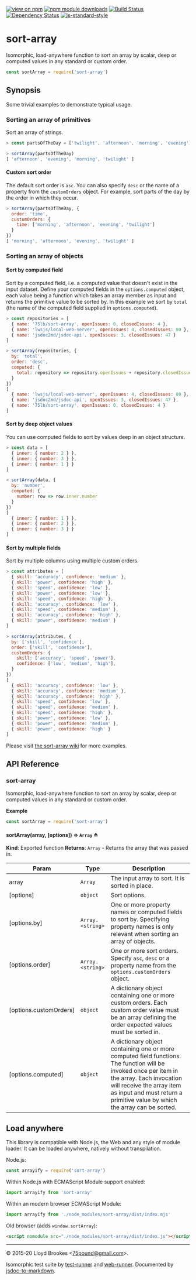 [![view on npm](http://img.shields.io/npm/v/sort-array.svg)](https://www.npmjs.org/package/sort-array)
[![npm module downloads](http://img.shields.io/npm/dt/sort-array.svg)](https://www.npmjs.org/package/sort-array)
[![Build Status](https://travis-ci.org/75lb/sort-array.svg?branch=master)](https://travis-ci.org/75lb/sort-array)
[![Dependency Status](https://badgen.net/david/dep/75lb/sort-array)](https://david-dm.org/75lb/sort-array)
[![js-standard-style](https://img.shields.io/badge/code%20style-standard-brightgreen.svg)](https://github.com/feross/standard)

# sort-array

Isomorphic, load-anywhere function to sort an array by scalar, deep or computed values in any standard or custom order.

```js
const sortArray = require('sort-array')
```

## Synopsis

Some trivial examples to demonstrate typical usage.

### Sorting an array of primitives

Sort an array of strings.

```js
> const partsOfTheDay = ['twilight', 'afternoon', 'morning', 'evening']

> sortArray(partsOfTheDay)
[ 'afternoon', 'evening', 'morning', 'twilight' ]
```

#### Custom sort order

The default sort order is `asc`. You can also specify `desc` or the name of a property from the `customOrders` object. For example, sort parts of the day by the order in which they occur.

```js
> sortArray(partsOfTheDay, {
  order: 'time',
  customOrders: {
    time: ['morning', 'afternoon', 'evening', 'twilight']
  }
})
[ 'morning', 'afternoon', 'evening', 'twilight' ]
```

### Sorting an array of objects

#### Sort by computed field

Sort by a computed field, i.e. a computed value that doesn't exist in the input dataset. Define your computed fields in the `options.computed` object, each value being a function which takes an array member as input and returns the primitive value to be sorted by. In this example we sort by `total` (the name of the computed field supplied in `options.computed`).

```js
> const repositories = [
  { name: '75lb/sort-array', openIssues: 0, closedIssues: 4 },
  { name: 'lwsjs/local-web-server', openIssues: 4, closedIssues: 80 },
  { name: 'jsdoc2md/jsdoc-api', openIssues: 3, closedIssues: 47 }
]

> sortArray(repositories, {
  by: 'total',
  order: 'desc',
  computed: {
    total: repository => repository.openIssues + repository.closedIssues
  }
})
[
  { name: 'lwsjs/local-web-server', openIssues: 4, closedIssues: 80 },
  { name: 'jsdoc2md/jsdoc-api', openIssues: 3, closedIssues: 47 },
  { name: '75lb/sort-array', openIssues: 0, closedIssues: 4 }
]
```

#### Sort by deep object values

You can use computed fields to sort by values deep in an object structure.

```js
> const data = [
  { inner: { number: 2 } },
  { inner: { number: 3 } },
  { inner: { number: 1 } }
]

> sortArray(data, {
  by: 'number',
  computed: {
    number: row => row.inner.number
  }
})
[
  { inner: { number: 1 } },
  { inner: { number: 2 } },
  { inner: { number: 3 } }
]
```

#### Sort by multiple fields

Sort by multiple columns using multiple custom orders.

```js
> const attributes = [
  { skill: 'accuracy', confidence: 'medium' },
  { skill: 'power', confidence: 'high' },
  { skill: 'speed', confidence: 'low' },
  { skill: 'power', confidence: 'low' },
  { skill: 'speed', confidence: 'high' },
  { skill: 'accuracy', confidence: 'low' },
  { skill: 'speed', confidence: 'medium' },
  { skill: 'accuracy', confidence: 'high' },
  { skill: 'power', confidence: 'medium' }
]

> sortArray(attributes, {
  by: ['skill', 'confidence'],
  order: ['skill', 'confidence'],
  customOrders: {
    skill: ['accuracy', 'speed', 'power'],
    confidence: ['low', 'medium', 'high'],
  }
})
[
  { skill: 'accuracy', confidence: 'low' },
  { skill: 'accuracy', confidence: 'medium' },
  { skill: 'accuracy', confidence: 'high' },
  { skill: 'speed', confidence: 'low' },
  { skill: 'speed', confidence: 'medium' },
  { skill: 'speed', confidence: 'high' },
  { skill: 'power', confidence: 'low' },
  { skill: 'power', confidence: 'medium' },
  { skill: 'power', confidence: 'high' }
]
```

Please visit [the sort-array wiki](https://github.com/75lb/sort-array/wiki) for more examples.

## API Reference

<a name="module_sort-array"></a>

### sort-array
Isomorphic, load-anywhere function to sort an array by scalar, deep or computed values in any standard or custom order.

**Example**
```js
const sortArray = require('sort-array')
```
<a name="exp_module_sort-array--sortArray"></a>

#### sortArray(array, [options]) ⇒ <code>Array</code> ⏏
**Kind**: Exported function
**Returns**: <code>Array</code> - Returns the array that was passed in.

| Param | Type | Description |
| --- | --- | --- |
| array | <code>Array</code> | The input array to sort. It is sorted in place. |
| [options] | <code>object</code> | Sort options. |
| [options.by] | <code>Array.&lt;string&gt;</code> | One or more property names or computed fields to sort by. Specifying property names is only relevant when sorting an array of objects. |
| [options.order] | <code>Array.&lt;string&gt;</code> | One or more sort orders. Specify `asc`, `desc` or a property name from the `options.customOrders` object. |
| [options.customOrders] | <code>object</code> | A dictionary object containing one or more custom orders. Each custom order value must be an array defining the order expected values must be sorted in. |
| [options.computed] | <code>object</code> | A dictionary object containing one or more computed field functions. The function will be invoked once per item in the array. Each invocation will receive the array item as input and must return a primitive value by which the array can be sorted. |


## Load anywhere

This library is compatible with Node.js, the Web and any style of module loader. It can be loaded anywhere, natively without transpilation.

Node.js:

```js
const arrayify = require('sort-array')
```

Within Node.js with ECMAScript Module support enabled:

```js
import arrayify from 'sort-array'
```

Within an modern browser ECMAScript Module:

```js
import arrayify from './node_modules/sort-array/dist/index.mjs'
```

Old browser (adds `window.sortArray`):

```html
<script nomodule src="./node_modules/sort-array/dist/index.js"></script>
```

* * *

&copy; 2015-20 Lloyd Brookes \<75pound@gmail.com\>.

Isomorphic test suite by [test-runner](https://github.com/test-runner-js/test-runner) and [web-runner](https://github.com/test-runner-js/web-runner). Documented by [jsdoc-to-markdown](https://github.com/jsdoc2md/jsdoc-to-markdown).
